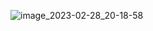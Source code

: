 ![image_2023-02-28_20-18-58](https://user-images.githubusercontent.com/126588666/221929262-d45bf560-96b4-48a9-a4f5-1c1358c3fd2e.png)

